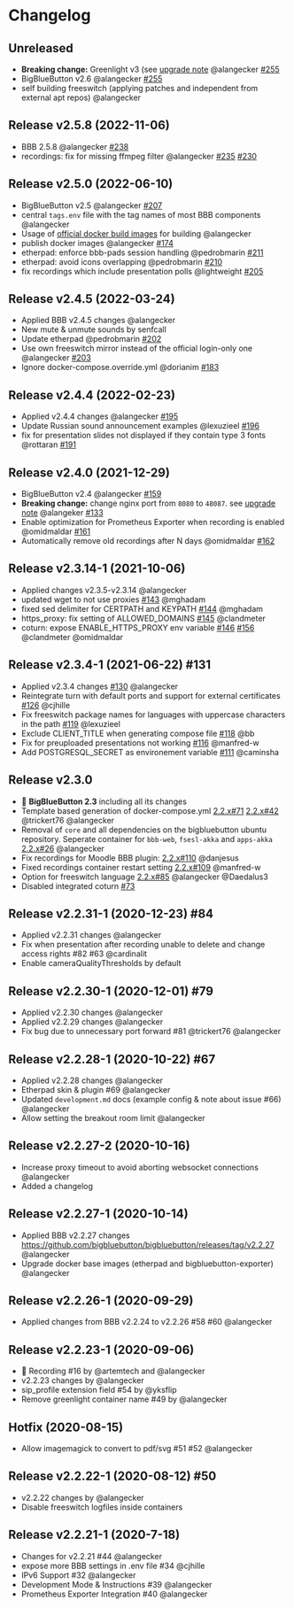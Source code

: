 # Changelog

## Unreleased
- **Breaking change:** Greenlight v3 (see [upgrade note](docs/upgrading.md) @alangecker [#255](https://github.com/bigbluebutton/docker/pull/255) 
- BigBlueButton v2.6 @alangecker [#255](https://github.com/bigbluebutton/docker/pull/255) 
- self building freeswitch (applying patches and independent from external apt repos) @alangecker

## Release v2.5.8 (2022-11-06)
- BBB 2.5.8 @alangecker [#238](https://github.com/bigbluebutton/docker/pull/238)
- recordings: fix for missing ffmpeg filter @alangecker [#235](https://github.com/bigbluebutton/docker/issues/235) [#230](https://github.com/bigbluebutton/docker/pull/230)

## Release v2.5.0 (2022-06-10)
- BigBlueButton v2.5 @alangecker [#207](https://github.com/bigbluebutton/docker/pull/207)
- central `tags.env` file with the tag names of most BBB components @alangecker
- Usage of [official docker build images](https://gitlab.senfcall.de/senfcall-public/docker-bbb-build) for building @alangecker
- publish docker images @alangecker [#174](https://github.com/bigbluebutton/docker/issues/174)
- etherpad: enforce bbb-pads session handling @pedrobmarin [#211](https://github.com/bigbluebutton/docker/pull/211)
- etherpad: avoid icons overlapping @pedrobmarin [#210](https://github.com/bigbluebutton/docker/pull/210)
- fix recordings which include presentation polls @lightweight [#205](https://github.com/bigbluebutton/docker/pull/205)

## Release v2.4.5 (2022-03-24)
- Applied BBB v2.4.5 changes @alangecker 
- New mute & unmute sounds by senfcall
- Update etherpad @pedrobmarin [#202](https://github.com/bigbluebutton/docker/pull/202)
- Use own freeswitch mirror instead of the official login-only one @alangecker [#203](https://github.com/bigbluebutton/docker/issues/203)
- Ignore docker-compose.override.yml @dorianim [#183](https://github.com/bigbluebutton/docker/pull/183)

## Release v2.4.4 (2022-02-23)
- Applied v2.4.4 changes @alangecker [#195](https://github.com/bigbluebutton/docker/pull/195)
- Update Russian sound announcement examples @lexuzieel [#196](https://github.com/bigbluebutton/docker/pull/196)
- fix for presentation slides not displayed if they contain type 3 fonts @rottaran  [#191](https://github.com/bigbluebutton/docker/pull/191)

## Release v2.4.0 (2021-12-29)
- BigBlueButton v2.4 @alangecker [#159](https://github.com/bigbluebutton/docker/pull/159)
- **Breaking change:** change nginx port from `8080` to `48087`. see [upgrade note](docs/upgrading.md) @alangeker [#133](https://github.com/bigbluebutton/docker/issues/133)
- Enable optimization for Prometheus Exporter when recording is enabled @omidmaldar [#161](https://github.com/bigbluebutton/docker/pull/161)
- Automatically remove old recordings after N days @omidmaldar [#162](https://github.com/bigbluebutton/docker/pull/162)


## Release v2.3.14-1 (2021-10-06)
- Applied changes v2.3.5-v2.3.14 @alangecker
- updated wget to not use proxies [#143](https://github.com/bigbluebutton/docker/pull/143) @mghadam
- fixed sed delimiter for CERTPATH and KEYPATH [#144](https://github.com/bigbluebutton/docker/pull/144) @mghadam
- https_proxy: fix setting of ALLOWED_DOMAINS [#145](https://github.com/bigbluebutton/docker/pull/145) @clandmeter
- coturn: expose ENABLE_HTTPS_PROXY env variable [#146](https://github.com/bigbluebutton/docker/pull/146) [#156](https://github.com/bigbluebutton/docker/pull/156) @clandmeter @omidmaldar

## Release v2.3.4-1 (2021-06-22) #131
- Applied v2.3.4 changes [#130](https://github.com/bigbluebutton/docker/pull/130) @alangecker 
- Reintegrate turn with default ports and support for external certificates [#126](https://github.com/bigbluebutton/docker/pull/126) @cjhille
- Fix freeswitch package names for languages with uppercase characters in the path  [#119](https://github.com/bigbluebutton/docker/pull/119) @lexuzieel
- Exclude CLIENT_TITLE when generating compose file [#118](https://github.com/bigbluebutton/docker/pull/118) @bb
- Fix for preuploaded presentations not working [#116](https://github.com/bigbluebutton/docker/pull/116) @manfred-w
- Add POSTGRESQL_SECRET as environement variable [#111](https://github.com/bigbluebutton/docker/pull/111) @caminsha


## Release v2.3.0
- :tada: **BigBlueButton 2.3** including all its changes
- Template based generation of docker-compose.yml [2.2.x#71](https://github.com/alangecker/bigbluebutton-docker/pull/71) [2.2.x#42](https://github.com/alangecker/bigbluebutton-docker/issues/42) @trickert76 @alangecker
- Removal of `core` and all dependencies on the bigbluebutton ubuntu repository. Seperate container for `bbb-web`, `fsesl-akka` and `apps-akka` [2.2.x#26](https://github.com/alangecker/bigbluebutton-docker/issues/26) @alangecker
- Fix recordings for Moodle BBB plugin: [2.2.x#110](https://github.com/alangecker/bigbluebutton-docker/pull/110) @danjesus
- Fixed recordings container restart setting [2.2.x#109](https://github.com/alangecker/bigbluebutton-docker/pull/109) @manfred-w
- Option for freeswitch language [2.2.x#85](https://github.com/alangecker/bigbluebutton-docker/pull/85) @alangecker @Daedalus3 
- Disabled integrated coturn [#73](https://github.com/bigbluebutton/docker/issues/73)

## Release v2.2.31-1 (2020-12-23) #84
- Applied v2.2.31 changes @alangecker
- Fix when presentation after recording unable to delete and change access rights #82 #63 @cardinalit
- Enable cameraQualityThresholds by default

## Release v2.2.30-1 (2020-12-01) #79
- Applied v2.2.30 changes @alangecker
- Applied v2.2.29 changes @alangecker
- Fix bug due to unnecessary port forward #81 @trickert76 @alangecker

## Release v2.2.28-1 (2020-10-22) #67
- Applied v2.2.28 changes @alangecker
- Etherpad skin & plugin #69 @alangecker
- Updated `development.md` docs (example config & note about issue #66) @alangecker
- Allow setting the breakout room limit @alangecker

## Release v2.2.27-2 (2020-10-16)
- Increase proxy timeout to avoid aborting websocket connections @alangecker
- Added a changelog

## Release v2.2.27-1 (2020-10-14)
- Applied BBB v2.2.27 changes https://github.com/bigbluebutton/bigbluebutton/releases/tag/v2.2.27 @alangecker
- Upgrade docker base images (etherpad and bigbluebutton-exporter) @alangecker

## Release v2.2.26-1 (2020-09-29)
- Applied changes from BBB v2.2.24 to v2.2.26 #58 #60 @alangecker

## Release v2.2.23-1 (2020-09-06)
- :tada: Recording #16 by @artemtech and @alangecker 
- v2.2.23 changes by @alangecker 
- sip_profile extension field #54 by @yksflip
- Remove greenlight container name #49 by @alangecker 

## Hotfix (2020-08-15)
- Allow imagemagick to convert to pdf/svg #51 #52 @alangecker

## Release v2.2.22-1 (2020-08-12) #50
- v2.2.22 changes by @alangecker 
- Disable freeswitch logfiles inside containers

## Release v2.2.21-1 (2020-7-18)
- Changes for v2.2.21 #44 @alangecker
- expose more BBB settings in .env file #34 @cjhille
- IPv6 Support #32 @alangecker
- Development Mode & Instructions #39 @alangecker
- Prometheus Exporter Integration #40 @alangecker
